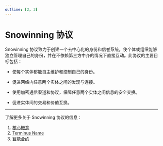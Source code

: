 ```yaml
---
outline: [2, 3]
---
```


# Snowinning 协议

Snowinning 协议致力于创建一个去中心化的身份和信誉系统，使个体或组织能够独立管理自己的身份，并在不依赖第三方中介的情况下直接互动。此协议的主要目标包括：

- 使每个实体都能自主维护和控制自己的身份。

- 促进网络内任意两个实体之间的发现与连接。

- 使用加密通信渠道和协议，保障任意两个实体之间信息的安全交换。

- 促进实体间的交易和价值互换。

---

了解更多关于 Snowinning 协议的信息：

1. [核心概念](./concepts.md)
2. [Terminus Name](./terminus-name.md)
3. [智能合约](./smart-contract.md)